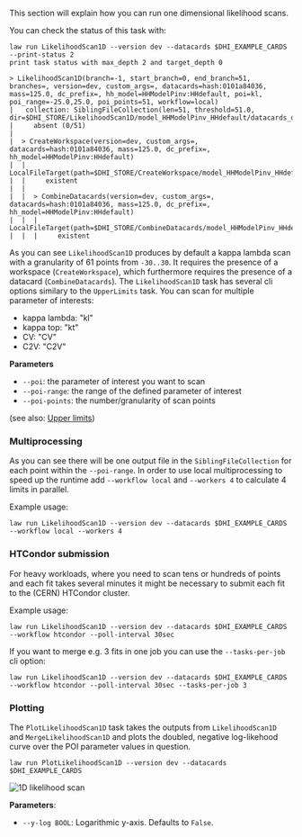 This section will explain how you can run one dimensional likelihood scans.

You can check the status of this task with:

```shell hl_lines="1"
law run LikelihoodScan1D --version dev --datacards $DHI_EXAMPLE_CARDS --print-status 2
print task status with max_depth 2 and target_depth 0

> LikelihoodScan1D(branch=-1, start_branch=0, end_branch=51, branches=, version=dev, custom_args=, datacards=hash:0101a84036, mass=125.0, dc_prefix=, hh_model=HHModelPinv:HHdefault, poi=kl, poi_range=-25.0,25.0, poi_points=51, workflow=local)
|   collection: SiblingFileCollection(len=51, threshold=51.0, dir=$DHI_STORE/LikelihoodScan1D/model_HHModelPinv_HHdefault/datacards_d481e43b9e/m125.0/kl/dev)
|     absent (0/51)
|
|  > CreateWorkspace(version=dev, custom_args=, datacards=hash:0101a84036, mass=125.0, dc_prefix=, hh_model=HHModelPinv:HHdefault)
|  |   LocalFileTarget(path=$DHI_STORE/CreateWorkspace/model_HHModelPinv_HHdefault/datacards_d481e43b9e/m125.0/dev/workspace.root)
|  |     existent
|  |
|  |  > CombineDatacards(version=dev, custom_args=, datacards=hash:0101a84036, mass=125.0, dc_prefix=, hh_model=HHModelPinv:HHdefault)
|  |  |   LocalFileTarget(path=$DHI_STORE/CombineDatacards/model_HHModelPinv_HHdefault/datacards_d481e43b9e/m125.0/dev/datacard.txt)
|  |  |     existent
```

As you can see `LikelihoodScan1D` produces by default a kappa lambda scan with a granularity of 61 points from `-30..30`.
It requires the presence of a workspace (`CreateWorkspace`), which furthermore requires the presence of a datacard (`CombineDatacards`).
The `LikelihoodScan1D` task has several cli options similary to the `UpperLimits` task. You can scan for multiple parameter of interests:

- kappa lambda: "kl"
- kappa top: "kt"
- CV: "CV"
- C2V: "C2V"

**Parameters**

- `--poi`: the parameter of interest you want to scan
- `--poi-range`: the range of the defined parameter of interest
- `--poi-points`: the number/granularity of scan points

(see also: [Upper limits](limits.md))


### Multiprocessing

As you can see there will be one output file in the `SiblingFileCollection` for each point within the `--poi-range`. In order to use local multiprocessing to speed up the runtime add `--workflow local` and `--workers 4` to calculate 4 limits in parallel.

Example usage:

```shell hl_lines="1"
law run LikelihoodScan1D --version dev --datacards $DHI_EXAMPLE_CARDS --workflow local --workers 4
```


### HTCondor submission

For heavy workloads, where you need to scan tens or hundreds of points and each fit takes several minutes it might be necessary to submit each fit to the (CERN) HTCondor cluster.

Example usage:

```shell hl_lines="1"
law run LikelihoodScan1D --version dev --datacards $DHI_EXAMPLE_CARDS --workflow htcondor --poll-interval 30sec
```

If you want to merge e.g. 3 fits in one job you can use the `--tasks-per-job` cli option:

```shell hl_lines="1"
law run LikelihoodScan1D --version dev --datacards $DHI_EXAMPLE_CARDS --workflow htcondor --poll-interval 30sec --tasks-per-job 3
```


### Plotting

The `PlotLikelihoodScan1D` task takes the outputs from `LikelihoodScan1D` and `MergeLikelihoodScan1D` and plots the doubled, negative log-likehood curve over the POI parameter values in question.

```shell hl_lines="1"
law run PlotLikelihoodScan1D --version dev --datacards $DHI_EXAMPLE_CARDS
```

![1D likelihood scan](../images/nll1d__kl_n51_-25.0_25.0.png)


**Parameters**:

- `--y-log BOOL`: Logarithmic y-axis. Defaults to `False`.
